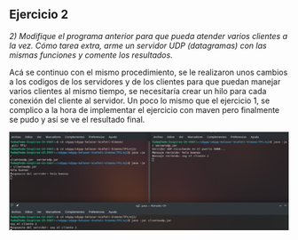 ## Ejercicio 2
*2) Modifique el programa anterior para que pueda atender varios clientes a la vez. Cómo tarea extra, arme un servidor UDP (datagramas) con las mismas funciones y comente los resultados.*

Acá se continuo con el mismo procedimiento, se le realizaron unos cambios a los codigos de los servidores y de los clientes para que puedan manejar varios clientes al mismo tiempo, se necesitaría crear un hilo para cada conexión del cliente al servidor. Un poco lo mismo que el ejercicio 1, se complico a la hora de implementar el ejercicio con maven pero finalmente se pudo y así se ve el resultado final.

![Ejemplo de funcionamento del ejercicio 2](https://github.com/Fedesin/sdypp-Salazar-Scafati-Simone/blob/main/TP1/ej2/Screenshot_20230313_195331.png)

